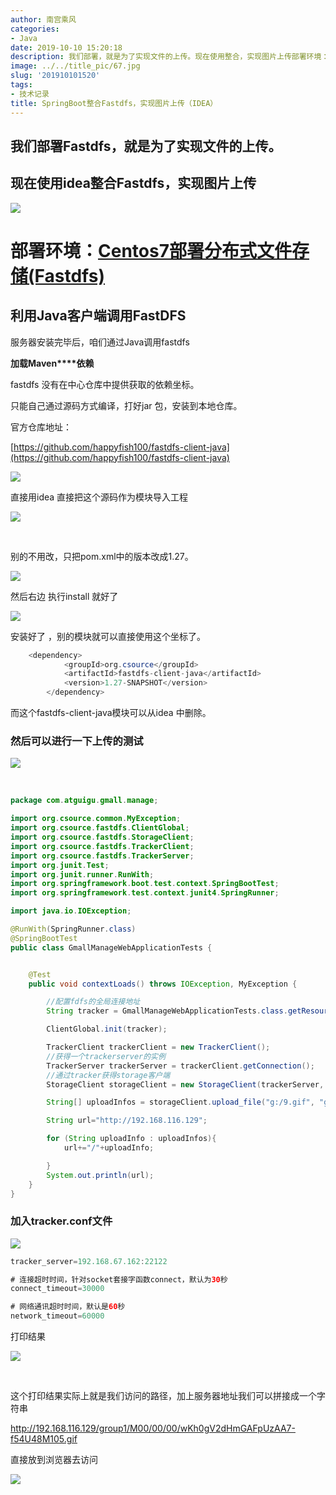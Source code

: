 ```yaml
---
author: 南宫乘风
categories:
- Java
date: 2019-10-10 15:20:18
description: 我们部署，就是为了实现文件的上传。现在使用整合，实现图片上传部署环境：部署分布式文件存储利用客户端调用服务器安装完毕后，咱们通过调用加载依赖没有在中心仓库中提供获取的依赖坐标。只能自己通过源码方式编译。。。。。。。
image: ../../title_pic/67.jpg
slug: '201910101520'
tags:
- 技术记录
title: SpringBoot整合Fastdfs，实现图片上传（IDEA）
---
```


<!--more-->

## **我们部署Fastdfs，就是为了实现文件的上传。**

## **现在使用idea整合Fastdfs，实现图片上传**

![](../../image/20191010151000258.png)

# **部署环境：[Centos7部署分布式文件存储\(Fastdfs\)](https://blog.csdn.net/heian_99/article/details/102477556)**

## 利用Java客户端调用FastDFS

服务器安装完毕后，咱们通过Java调用fastdfs

**加载Maven****依赖**

fastdfs 没有在中心仓库中提供获取的依赖坐标。

只能自己通过源码方式编译，打好jar 包，安装到本地仓库。

官方仓库地址：

[https://github.com/happyfish100/fastdfs-client-java](https://github.com/happyfish100/fastdfs-client-java)

![](../../image/20191010151121745.png)

直接用idea 直接把这个源码作为模块导入工程

![](../../image/20191010151144279.png)

 

别的不用改，只把pom.xml中的版本改成1.27。

![](../../image/20191010151328841.png)

然后右边 执行install 就好了

![](../../image/20191010151340328.png)

安装好了 ，别的模块就可以直接使用这个坐标了。

```java
    <dependency>
            <groupId>org.csource</groupId>
            <artifactId>fastdfs-client-java</artifactId>
            <version>1.27-SNAPSHOT</version>
        </dependency>
```

而这个fastdfs-client-java模块可以从idea 中删除。

### **然后可以进行一下上传的测试**

![](../../image/20191010151556854.png)

 

```java
package com.atguigu.gmall.manage;

import org.csource.common.MyException;
import org.csource.fastdfs.ClientGlobal;
import org.csource.fastdfs.StorageClient;
import org.csource.fastdfs.TrackerClient;
import org.csource.fastdfs.TrackerServer;
import org.junit.Test;
import org.junit.runner.RunWith;
import org.springframework.boot.test.context.SpringBootTest;
import org.springframework.test.context.junit4.SpringRunner;

import java.io.IOException;

@RunWith(SpringRunner.class)
@SpringBootTest
public class GmallManageWebApplicationTests {


    @Test
    public void contextLoads() throws IOException, MyException {

        //配置fdfs的全局连接地址
        String tracker = GmallManageWebApplicationTests.class.getResource("/tracker.conf").getPath();//获取配置文件路径

        ClientGlobal.init(tracker);

        TrackerClient trackerClient = new TrackerClient();
        //获得一个trackerserver的实例
        TrackerServer trackerServer = trackerClient.getConnection();
        //通过tracker获得storage客户端
        StorageClient storageClient = new StorageClient(trackerServer, null);

        String[] uploadInfos = storageClient.upload_file("g:/9.gif", "gif", null);

        String url="http://192.168.116.129";

        for (String uploadInfo : uploadInfos){
            url+="/"+uploadInfo;

        }
        System.out.println(url);
    }
}
```

### **加入tracker.conf文件**

![](../../image/20191010151700924.png)

```java
tracker_server=192.168.67.162:22122

# 连接超时时间，针对socket套接字函数connect，默认为30秒
connect_timeout=30000

# 网络通讯超时时间，默认是60秒
network_timeout=60000
```

打印结果

![](../../image/20191010151830915.png)

 

这个打印结果实际上就是我们访问的路径，加上服务器地址我们可以拼接成一个字符串

<http://192.168.116.129/group1/M00/00/00/wKh0gV2dHmGAFpUzAA7-f54U48M105.gif>

直接放到浏览器去访问

![](../../image/20191010151956264.png)